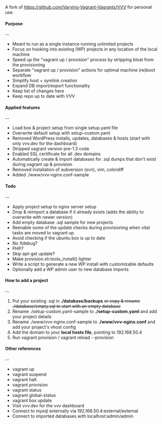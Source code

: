 A fork of https://github.com/Varying-Vagrant-Vagrants/VVV for personal use.

#### Purpose
--
- Meant to run as a single instance running unlimited projects
- Focus on hooking into existing (WP) projects in any location of the local machine
- Speed up the "vagrant up / provision" process by stripping bloat from the provisioning
- Separate "vagrant up / provision" actions for optimal machine (re)boot workflow
- Simplify host + symlink creation
- Expand DB import/export functionality
- Keep list of changes here
- Keep repo up to date with VVV

#### Applied features
--
- Load box & project setup from single setup.yaml file
- Overwrite default setup with setup-custom.yaml
- Removed WordPress installs, updates, databases & hosts (start with only vvv.dev for the dashboard)
- Stripped vagrant version pre-1.3 code
- Enabled SSL certificate for all .dev domains
- Automatically create & import databases for .sql dumps that don't exist during vagrant up & provision
- Removed installation of subversion (svn), vim, colordiff
- Added ./www/vvv-nginx.conf-sample

#### Todo
--
- Apply project setup to nginx server setup
- Drop & reimport a database if it already exists (adds the ability to overwrite with newer version)
- Add empty database .sql sample for new projects
- Reenable some of the update checks during provisioning when vital tasks are moved to vagrant up
- Avoid checking if the ubuntu box is up to date
- No Xdebug?
- PHP7
- Skip apt-get update?
- Make provision.sh:tools_install() lighter
- Write a script to generate a new WP install with customizable defaults
- Optionally add a WP admin user to new database imports

#### How to add a project
--
1. Put your existing .sql in **./database/backups** ~~or copy & rename ./database/empty.sql to start with an empty database~~
2. Rename ./setup-custom.yaml-sample to **./setup-custom.yaml** and add your project details
3. Rename ./www/vvv-nginx.conf-sample to **./www/vvv-nginx.conf** and add your project's vhost config
4. Add the domain to your **local hosts file**, pointing to 192.168.50.4
5. Run vagrant provision / vagrant reload --provision

#### Other references
--
- vagrant up
- vagrant suspend
- vagrant halt
- vagrant provision
- vagrant status
- vagrant global-status
- vagrant box update
- Visit vvv.dev for the vvv dashboard
- Connect to mysql externally via 192.168.50.4:external/external
- Connect to imported databases with localhost:admin/admin

